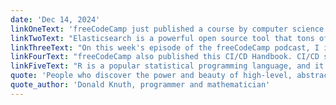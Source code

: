 ```yaml
---
date: 'Dec 14, 2024'
linkOneText: 'freeCodeCamp just published a course by computer science professor Dr. Radu. It will teach you how to use math to simplify your code. You can code along at home and build a musical polyrhythm app that procedurally generates sounds and visualizes them using JavaScript. You’ll learn how to structure your code for readability and maintainability – all while seeing how math underpins these concepts. (1 hour YouTube course): https://www.freecodecamp.org/news/learn-how-math-can-make-your-code-better-by-coding-polyrhythms/'
linkTwoText: "Elasticsearch is a powerful open source tool that tons of apps use for their search bars. freeCodeCamp just published a course that will show you how you can deploy your own real-world search engine that you can incorporate into your apps. You'll learn about Index Management, Tokenization, Embedding, Ingest Processors, Data Pipelines, Aggregations, and more. (5 hour YouTube course): https://www.freecodecamp.org/news/learn-elasticsearch-with-a-comprehensive-beginner-friendly-course/"
linkThreeText: "On this week's episode of the freeCodeCamp podcast, I interview Scott Tolinski. He's the host of the world's most popular web developer podcast, Syntax FM. We talk about how 12 years ago he sustained a serious head injury while breakdancing that sidelined him for 9 months. But he made good use of this downtime and slowly built a programming tutorial empire. He shares insights from his career of working for tiny agencies, giant companies, and everything in between. He also shares some productivity tips that have helped keep him from burning out over the decades. (2 hour watch or listen in your favorite podcast app): https://www.freecodecamp.org/news/scott-tolinski-syntax-podcast-interview/"
linkFourText: "freeCodeCamp also published this CI/CD Handbook. CI/CD stands for Continuous Integration and Continuous Delivery. It's an important process in software development, and this handbook will teach you how it works. You'll learn about Docker, GitHub Actions, Branch Management, and a ton of cloud deployment concepts. (90 minute read): https://www.freecodecamp.org/news/learn-continuous-integration-delivery-and-deployment/"
linkFiveText: "R is a popular statistical programming language, and it has its own web development framework called Shiny. This tutorial will show you how to build your own weather data dashboard app using R Shiny. You'll start by setting up the project. Then you'll get keys for your data API, and wire them into your dashboard. Along the way, you'll learn about Geocoding, Error Handling, Reactivity, and more. (30 minute read): https://www.freecodecamp.org/news/how-to-build-a-weather-app-with-r-shiny/"
quote: 'People who discover the power and beauty of high-level, abstract ideas often make the mistake of believing that concrete ideas at lower levels are worthless and might as well be forgotten. On the contrary, the best computer scientists are thoroughly grounded in basic concepts of how computers actually work. The essence of computer science is an ability to understand many levels of abstraction simultaneously.'
quote_author: 'Donald Knuth, programmer and mathematician'
---
```

